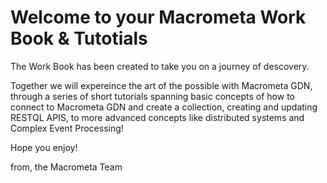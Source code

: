 # Welcome to your Macrometa Work Book & Tutotials

The Work Book has been created to take you on a journey of descovery.

Together we will expereince the art of the possible with Macrometa GDN, 
through a series of short tutorials spanning basic concepts of how to
connect to Macrometa GDN and create a collection, creating and updating 
RESTQL APIS, to more advanced concepts like distributed systems and Complex
Event Processing!

Hope you enjoy!

from,
the Macrometa Team


```{tableofcontents}
```
